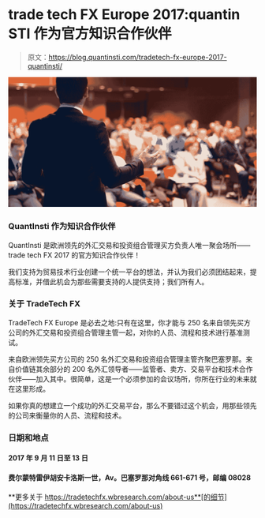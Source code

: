 # trade tech FX Europe 2017:quantin STI 作为官方知识合作伙伴

> 原文：<https://blog.quantinsti.com/tradetech-fx-europe-2017-quantinsti/>

![TradeTech FX Europe ](img/2479bdc97807fa89775eb6caafd51f46.png)

### **QuantInsti 作为知识合作伙伴**

QuantInsti 是欧洲领先的外汇交易和投资组合管理买方负责人唯一聚会场所——trade tech FX 2017 的官方知识合作伙伴！

我们支持为贸易技术行业创建一个统一平台的想法，并认为我们必须团结起来，提高标准，并借此机会为那些需要支持的人提供支持；我们所有人。

### **关于 TradeTech FX**

TradeTech FX Europe 是必去之地:只有在这里，你才能与 250 名来自领先买方公司的外汇交易和投资组合管理主管一起，对你的人员、流程和技术进行基准测试。

来自欧洲领先买方公司的 250 名外汇交易和投资组合管理主管齐聚巴塞罗那。来自价值链其余部分的 200 名外汇领导者——监管者、卖方、交易平台和技术合作伙伴——加入其中。很简单，这是一个必须参加的会议场所，你所在行业的未来就在这里形成。

如果你真的想建立一个成功的外汇交易平台，那么不要错过这个机会，用那些领先的公司来衡量你的人员、流程和技术。

### **日期和地点**

#### 2017 年 9 月 11 日至 13 日

#### 费尔蒙特雷伊胡安卡洛斯一世，Av。巴塞罗那对角线 661-671 号，邮编 08028

**更多关于 https://tradetechfx.wbresearch.com/about-us**[的细节](https://tradetechfx.wbresearch.com/about-us)